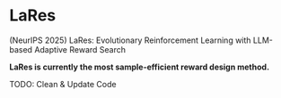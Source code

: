 # LaRes
(NeurIPS 2025) LaRes: Evolutionary Reinforcement Learning with LLM-based Adaptive Reward Search

**LaRes is currently the most sample-efficient reward design method.**

TODO: Clean & Update Code
